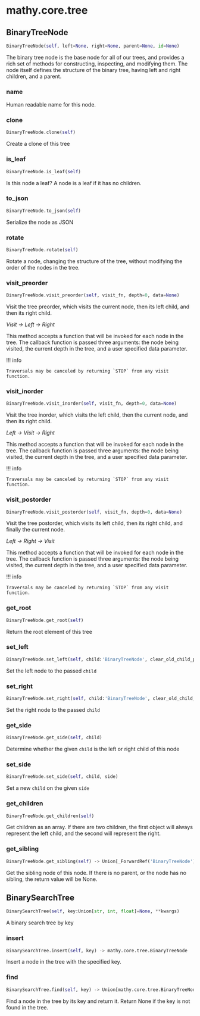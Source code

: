 # mathy.core.tree

## BinaryTreeNode
```python
BinaryTreeNode(self, left=None, right=None, parent=None, id=None)
```

The binary tree node is the base node for all of our trees, and provides a
rich set of methods for constructing, inspecting, and modifying them.
The node itself defines the structure of the binary tree, having left and right
children, and a parent.

### name
Human readable name for this node.
### clone
```python
BinaryTreeNode.clone(self)
```
Create a clone of this tree
### is_leaf
```python
BinaryTreeNode.is_leaf(self)
```
Is this node a leaf?  A node is a leaf if it has no children.
### to_json
```python
BinaryTreeNode.to_json(self)
```
Serialize the node as JSON
### rotate
```python
BinaryTreeNode.rotate(self)
```

Rotate a node, changing the structure of the tree, without modifying
the order of the nodes in the tree.

### visit_preorder
```python
BinaryTreeNode.visit_preorder(self, visit_fn, depth=0, data=None)
```
Visit the tree preorder, which visits the current node, then its left
child, and then its right child.

*Visit -> Left -> Right*

This method accepts a function that will be invoked for each node in the
tree.  The callback function is passed three arguments: the node being
visited, the current depth in the tree, and a user specified data parameter.

!!! info

    Traversals may be canceled by returning `STOP` from any visit function.

### visit_inorder
```python
BinaryTreeNode.visit_inorder(self, visit_fn, depth=0, data=None)
```
Visit the tree inorder, which visits the left child, then the current node,
and then its right child.

*Left -> Visit -> Right*

This method accepts a function that will be invoked for each node in the
tree.  The callback function is passed three arguments: the node being
visited, the current depth in the tree, and a user specified data parameter.

!!! info

    Traversals may be canceled by returning `STOP` from any visit function.

### visit_postorder
```python
BinaryTreeNode.visit_postorder(self, visit_fn, depth=0, data=None)
```
Visit the tree postorder, which visits its left child, then its right child,
and finally the current node.

*Left -> Right -> Visit*

This method accepts a function that will be invoked for each node in the
tree.  The callback function is passed three arguments: the node being
visited, the current depth in the tree, and a user specified data parameter.

!!! info

    Traversals may be canceled by returning `STOP` from any visit function.

### get_root
```python
BinaryTreeNode.get_root(self)
```
Return the root element of this tree
### set_left
```python
BinaryTreeNode.set_left(self, child:'BinaryTreeNode', clear_old_child_parent=False) -> 'BinaryTreeNode'
```
Set the left node to the passed `child`
### set_right
```python
BinaryTreeNode.set_right(self, child:'BinaryTreeNode', clear_old_child_parent=False) -> 'BinaryTreeNode'
```
Set the right node to the passed `child`
### get_side
```python
BinaryTreeNode.get_side(self, child)
```
Determine whether the given `child` is the left or right child of this
node
### set_side
```python
BinaryTreeNode.set_side(self, child, side)
```
Set a new `child` on the given `side`
### get_children
```python
BinaryTreeNode.get_children(self)
```
Get children as an array.  If there are two children, the first object will
always represent the left child, and the second will represent the right.
### get_sibling
```python
BinaryTreeNode.get_sibling(self) -> Union[_ForwardRef('BinaryTreeNode'), NoneType]
```
Get the sibling node of this node.  If there is no parent, or the node
has no sibling, the return value will be None.
## BinarySearchTree
```python
BinarySearchTree(self, key:Union[str, int, float]=None, **kwargs)
```
A binary search tree by key
### insert
```python
BinarySearchTree.insert(self, key) -> mathy.core.tree.BinaryTreeNode
```
Insert a node in the tree with the specified key.
### find
```python
BinarySearchTree.find(self, key) -> Union[mathy.core.tree.BinaryTreeNode, NoneType]
```
Find a node in the tree by its key and return it.  Return None if the key
is not found in the tree.
